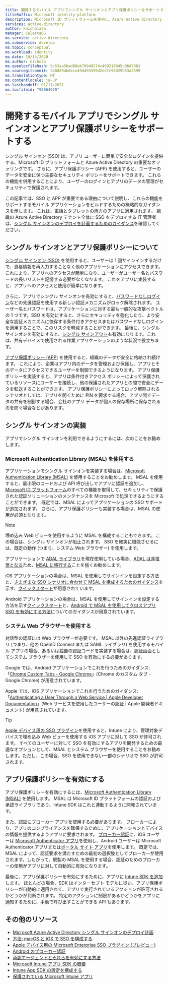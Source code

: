 ```yaml
---
title: 開発するモバイル アプリでシングル サインオンとアプリ保護ポリシーをサポートする | Azure
titleSuffix: Microsoft identity platform
description: Microsoft ID プラットフォームを使用し、Azure Active Directory と統合してシングル サインオンとアプリ保護ポリシーをサポートするモバイル アプリケーションの構築に関する説明と概要。
services: active-directory
author: knicholasa
manager: CelesteDG
ms.service: active-directory
ms.subservice: develop
ms.topic: conceptual
ms.workload: identity
ms.date: 10/14/2020
ms.author: nichola
ms.openlocfilehash: 9c53ea5bad88eb79940274c409218045c06d7981
ms.sourcegitcommit: 2488894b8ece49d493399d2ed7c98d29b53a5599
ms.translationtype: HT
ms.contentlocale: ja-JP
ms.lasthandoff: 01/11/2021
ms.locfileid: "98064970"
---
```

# <a name="support-single-sign-on-and-app-protection-policies-in-mobile-apps-you-develop"></a>開発するモバイル アプリでシングル サインオンとアプリ保護ポリシーをサポートする

シングル サインオン (SSO) は、アプリ ユーザーに簡単で安全なログインを提供する、Microsoft ID プラットフォームと Azure Active Directory の重要なオファリングです。 さらに、アプリ保護ポリシー (APP) を使用すると、ユーザーのデータを安全に保つ主要なセキュリティ ポリシーをサポートできます。 これらの機能を併用することにより、ユーザーのログインとアプリのデータの管理がセキュリティで保護されます。

この記事では、SSO と APP が重要である理由について説明し、これらの機能をサポートするモバイル アプリケーションをビルドするための概略的なガイダンスを示します。 これは、電話とタブレットの両方のアプリに適用されます。 組織の Azure Active Directory テナント全体に SSO をデプロイする IT 管理者は、[シングル サインオンのデプロイを計画するためのガイダンス](../manage-apps/plan-sso-deployment.md)を確認してください。

## <a name="about-single-sign-on-and-app-protection-policies"></a>シングル サインオンとアプリ保護ポリシーについて

[シングル サインオン (SSO)](../manage-apps/plan-sso-deployment.md) を使用すると、ユーザーは 1 回サインインするだけで、資格情報を再入力することなく他のアプリケーションにアクセスできます。 これにより、アプリへのアクセスが簡単になり、ユーザーがユーザー名とパスワードの長いリストを記憶する必要がなくなります。 これをアプリに実装すると、アプリへのアクセスと使用が簡単になります。

さらに、アプリでシングル サインオンを有効にすると、[パスワードなしログイン](../authentication/concept-authentication-passwordless.md)などの先進認証を使用する新しい認証メカニズムがロック解除されます。 ユーザー名とパスワードは、アプリケーションに対する最も一般的な攻撃ベクトルの 1 つです。SSO を有効にすると、さらにセキュリティを強化したり、より安全な認証メカニズムに依存する条件付きアクセスまたはパスワードなしログインを適用することで、このリスクを軽減することができます。 最後に、シングル サインオンを有効にすると、[シングル サインアウト](v2-protocols-oidc.md#single-sign-out)も有効になります。これは、共有デバイスで使用される作業アプリケーションのような状況で役立ちます。

[アプリ保護ポリシー (APP)](/mem/intune/apps/app-protection-policy) を使用すると、組織のデータが安全に格納され続けます。 これにより、企業はアプリ内のデータを管理および保護し、アプリとそのデータにアクセスできるユーザーを制御できるようになります。 アプリ保護ポリシーを実装すると、アプリは条件付きアクセス ポリシーによって保護されているリソースにユーザーを接続し、他の保護されたアプリとの間で安全にデータを転送することができます。 アプリ保護ポリシーによってロック解除されるシナリオとしては、アプリを開くために PIN を要求する場合、アプリ間でデータの共有を制御する場合、会社のアプリ データが個人の保存場所に保存されるのを防ぐ場合などがあります。

## <a name="implementing-single-sign-on"></a>シングル サインオンの実装

アプリでシングル サインオンを利用できるようにするには、次のことをお勧めします。

### <a name="use-the-microsoft-authentication-library-msal"></a>Microsoft Authentication Library (MSAL) を使用する

アプリケーションでシングル サインオンを実装する場合は、[Microsoft Authentication Library (MSAL)](msal-overview.md) を使用することをお勧めします。 MSAL を使用すると、最小限のコードおよび API 呼び出しでアプリに認証を追加し、[Microsoft ID プラットフォーム](./index.yml)のすべての機能を取得して、セキュリティで保護された認証ソリューションのメンテナンスを Microsoft で処理できるようにすることができます。 既定では、MSAL によってアプリケーションの SSO サポートが追加されます。 さらに、アプリ保護ポリシーも実装する場合は、MSAL の使用が必須となります。

> [!NOTE]
> 埋め込み Web ビューを使用するように MSAL を構成することもできます。 この場合は、シングル サインオンが阻止されます。 SSO を確実に機能させるには、既定の動作 (つまり、システム Web ブラウザー) を使用します。

アプリケーションで [ADAL ライブラリ](../azuread-dev/active-directory-authentication-libraries.md)を現在使用している場合、[ADAL は非推奨となる](https://techcommunity.microsoft.com/t5/azure-active-directory-identity/update-your-applications-to-use-microsoft-authentication-library/ba-p/1257363)ため、[MSAL に移行する](msal-migration.md)ことを強くお勧めします。

iOS アプリケーションの場合は、MSAL を使用してサインインを設定する方法と、[さまざまな SSO シナリオに合わせて MSAL を構成するためのガイダンス](single-sign-on-macos-ios.md)を示す、[クイックスタート](quickstart-v2-ios.md)が用意されています。

Android アプリケーションの場合は、MSAL を使用してサインインを設定する方法を示す[クイックスタート](quickstart-v2-android.md)と、[Android で MSAL を使用してクロスアプリ SSO を有効にする方法](msal-android-single-sign-on.md)についてのガイダンスが用意されています。

### <a name="use-the-system-web-browser"></a>システム Web ブラウザーを使用する

対話型の認証には Web ブラウザーが必要です。 MSAL 以外の先進認証ライブラリ (つまり、他の OpenID Connect または SAML ライブラリ) を使用するモバイル アプリの場合、あるいは独自の認証コードを実装する場合は、認証画面としてシステム ブラウザーを使用して SSO を有効にする必要があります。

Google では、Android アプリケーションでこれを行うためのガイダンス: 「[Chrome Custom Tabs - Google Chrome](https://developer.chrome.com/multidevice/android/customtabs)」(Chrome のカスタム タブ - Google Chrome) が用意されています。

Apple では、iOS アプリケーションでこれを行うためのガイダンス: 「[Authenticating a User Through a Web Service | Apple Developer Documentation](https://developer.apple.com/documentation/authenticationservices/authenticating_a_user_through_a_web_service)」(Web サービスを使用したユーザーの認証 | Apple 開発者ドキュメント) が用意されています。

> [!TIP]
> [Apple デバイス用の SSO プラグイン](apple-sso-plugin.md)を使用すると、Intune により、管理対象デバイスで埋め込み Web ビューを使用する iOS アプリに対して SSO が許可されます。 すべてのユーザーに対して SSO を有効にするアプリを開発するための最適なオプションとして、MSAL とシステム ブラウザーを使用することをお勧めします。ただし、この場合、SSO を使用できない一部のシナリオで SSO が許可されます。

## <a name="enable-app-protection-policies"></a>アプリ保護ポリシーを有効にする

アプリ保護ポリシーを有効にするには、[Microsoft Authentication Library (MSAL)](msal-overview.md) を使用します。 MSAL は Microsoft ID プラットフォームの認証および承認ライブラリであり、Intune SDK はこれと連動するように開発されています。

また、認証にブローカー アプリを使用する必要があります。 ブローカーにより、アプリのコンプライアンスを確保するために、アプリケーションとデバイスの情報を提供するようアプリに要求されます。 [ブローカー認証](./msal-android-single-sign-on.md)に、iOS ユーザーは [Microsoft Authenticator アプリ](../user-help/user-help-auth-app-sign-in.md)を使用し、Android ユーザーは Microsoft Authenticator アプリまたは[ポータル サイト アプリ](https://play.google.com/store/apps/details?id=com.microsoft.windowsintune.companyportal)を使用します。 既定では、MSAL によって、認証要求を満たすための最初の選択肢としてブローカーが使用されます。したがって、既製の MSAL を使用する場合、認証のためのブローカーの使用がアプリに対して自動的に有効になります。

最後に、アプリ保護ポリシーを有効にするために、アプリに [Intune SDK を追加](/mem/intune/developer/app-sdk-get-started)します。 ほとんどの場合、SDK はインターセプト モデルに従い、アプリ保護ポリシーが自動的に適用されて、アプリで実行されているアクションが許可されるかどうかが判断されます。 特定のアクションに制限があるかどうかをアプリに通知するために、手動で呼び出すことができる API もあります。

## <a name="additional-resources"></a>その他のリソース

- [Microsoft Azure Active Directory シングル サインオンのデプロイ計画](../manage-apps/plan-sso-deployment.md)
- [方法: macOS と iOS で SSO を構成する](single-sign-on-macos-ios.md)
- [Apple デバイス用の Microsoft Enterprise SSO プラグイン (プレビュー)](apple-sso-plugin.md)
- [Android のブローカー認証](./msal-android-single-sign-on.md)
- [承認エージェントとそれらを有効にする方法](./msal-android-single-sign-on.md)
- [Microsoft Intune アプリ SDK の概要](/mem/intune/developer/app-sdk-get-started)
- [Intune App SDK の設定を構成する](/mem/intune/developer/app-sdk-ios#configure-settings-for-the-intune-app-sdk)
- [保護されている Microsoft Intune アプリ](/mem/intune/apps/apps-supported-intune-apps)